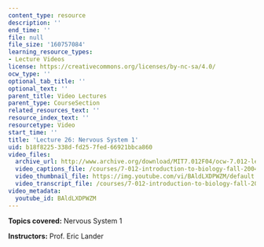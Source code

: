 ```yaml
---
content_type: resource
description: ''
end_time: ''
file: null
file_size: '160757084'
learning_resource_types:
- Lecture Videos
license: https://creativecommons.org/licenses/by-nc-sa/4.0/
ocw_type: ''
optional_tab_title: ''
optional_text: ''
parent_title: Video Lectures
parent_type: CourseSection
related_resources_text: ''
resource_index_text: ''
resourcetype: Video
start_time: ''
title: 'Lecture 26: Nervous System 1'
uid: b18f8225-338d-fd25-7fed-66921bbca860
video_files:
  archive_url: http://www.archive.org/download/MIT7.012F04/ocw-7.012-lec26-15nov2004-220k.mp4
  video_captions_file: /courses/7-012-introduction-to-biology-fall-2004/278964285d6a5aa89508d2ec883d4d98_BAldLXDPWZM.vtt
  video_thumbnail_file: https://img.youtube.com/vi/BAldLXDPWZM/default.jpg
  video_transcript_file: /courses/7-012-introduction-to-biology-fall-2004/ea8512214a34d1e9793faa919fefdbdc_BAldLXDPWZM.pdf
video_metadata:
  youtube_id: BAldLXDPWZM
---
```


**Topics covered:** Nervous System 1

**Instructors:** Prof. Eric Lander


